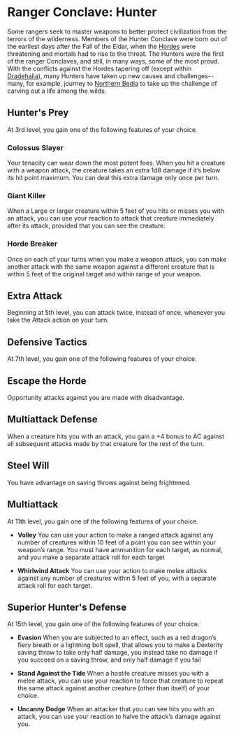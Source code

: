 # Ranger Conclave: Hunter
Some rangers seek to master weapons to better protect civilization from the terrors of the wilderness. Members of the Hunter Conclave were born out of the earliest days after the Fall of the Eldar, when the [Hordes](/Races/Hordes.md) were threatening and mortals had to rise to the threat. The Hunters were the first of the ranger Conclaves, and still, in many ways, some of the most proud. With the conflicts against the Hordes tapering off (except within [Dradehalia](/Nations/Dradehalia.md)), many Hunters have taken up new causes and challenges--many, for example, journey to [Northern Bedia](/Nations/Bedia.md) to take up the challenge of carving out a life among the wilds.

## Hunter's Prey
At 3rd level, you gain one of the following features of your choice.

### Colossus Slayer
Your tenacity can wear down the most potent foes. When you hit a creature with a weapon attack, the creature takes an extra 1d8 damage if it’s below its hit point maximum. You can deal this extra damage only once per turn.

### Giant Killer
When a Large or larger creature within 5 feet of you hits or misses you with an attack, you can use your reaction to attack that creature immediately after its attack, provided that you can see the creature.

### Horde Breaker
Once on each of your turns when you make a weapon attack, you can make another attack with the same weapon against a different creature that is within 5 feet of the original target and within range of your weapon.

## Extra Attack
Beginning at 5th level, you can attack twice, instead of once, whenever you take the Attack action on your turn.

## Defensive Tactics
At 7th level, you gain one of the following features of your choice.

## Escape the Horde
Opportunity attacks against you are made with disadvantage.

## Multiattack Defense
When a creature hits you with an attack, you gain a +4 bonus to AC against all subsequent attacks made by that creature for the rest of the turn.

## Steel Will
You have advantage on saving throws against being frightened.

## Multiattack
At 11th level, you gain one of the following features of your choice.

* **Volley**
  You can use your action to make a ranged attack against any number of creatures within 10 feet of a point you can see within your weapon’s range. You must have ammunition for each target, as normal, and you make a separate attack roll for each target

* **Whirlwind Attack**
  You can use your action to make melee attacks against any number of creatures within 5 feet of you, with a separate attack roll for each target.

## Superior Hunter's Defense
At 15th level, you gain one of the following features of your choice.

* **Evasion**
  When you are subjected to an effect, such as a red dragon’s fiery breath or a lightning bolt spell, that allows you to make a Dexterity saving throw to take only half damage, you instead take no damage if you succeed on a saving throw, and only half damage if you fail

* **Stand Against the Tide**
  When a hostile creature misses you with a melee attack, you can use your reaction to force that creature to repeat the same attack against another creature (other than itself) of your choice.

* **Uncanny Dodge**
  When an attacker that you can see hits you with an attack, you can use your reaction to halve the attack’s damage against you.

